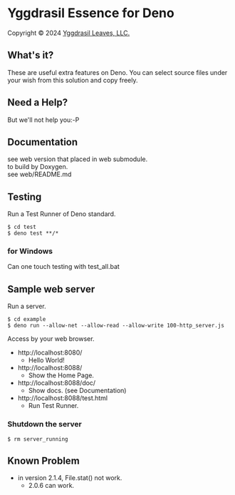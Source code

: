 # Yggdrasil Essence for Deno

Copyright © 2024 [Yggdrasil Leaves, LLC.](https://yggdrasil-leaves.com)

## What's it?

These are useful extra features on Deno.
You can select source files under your wish from this solution and copy freely.

## Need a Help?

But we'll not help you:-P

## Documentation

see web version that placed in web submodule.  
to build by Doxygen.  
see web/README.md  

## Testing

Run a Test Runner of Deno standard.  

```
$ cd test
$ deno test **/*
```

### for Windows

Can one touch testing with test_all.bat

## Sample web server

Run a server.  
```
$ cd example
$ deno run --allow-net --allow-read --allow-write 100-http_server.js
```

Access by your web browser.  

- http://localhost:8080/
	- Hello World!
- http://localhost:8088/
	- Show the Home Page.
- http://localhost:8088/doc/
	- Show docs. (see Documentation)
- http://localhost:8088/test.html
	- Run Test Runner.

### Shutdown the server

```
$ rm server_running
```


## Known Problem

- in version 2.1.4, File.stat() not work.
	- 2.0.6 can work.
